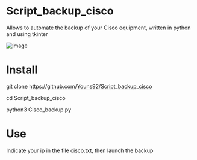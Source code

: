 # Script_backup_cisco
Allows to automate the backup of your Cisco equipment, written in python and using tkinter 

![image](https://user-images.githubusercontent.com/56968891/152676675-7d290fc7-b38d-4ce6-8b5e-1cc74573f4a1.png)


# Install

git clone https://github.com/Youns92/Script_backup_cisco

cd Script_backup_cisco

python3 Cisco_backup.py

# Use
Indicate your ip in the file cisco.txt, then launch the backup
